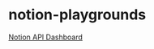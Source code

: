 # notion-playgrounds



[Notion API Dashboard](https://www.notion.so/my-integrations/internal/5a223e4be9c241538dc8868e55bcddac)